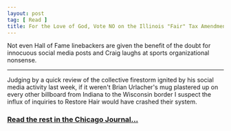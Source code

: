 ```yaml
---
layout: post
tag: [ Read ]
title: For the Love of God, Vote NO on the Illinois "Fair" Tax Amendment
---
```


Not even Hall of Fame linebackers are given the benefit of the doubt for innocuous social media posts and Craig laughs at sports organizational nonsense. 

---

Judging by a quick review of the collective firestorm ignited by his social media activity last week, if it weren't Brian Urlacher's mug plastered up on every other billboard from Indiana to the Wisconsin border I suspect the influx of inquiries to Restore Hair would have crashed their system.

<h3><a href="https://www.chicagojournal.com/brian-urlacher-posts-on-social-media-and-the-wide-world-of-sports-pulls-out-their-hair/">Read the rest in the Chicago Journal...</a></h3>

<br/>
